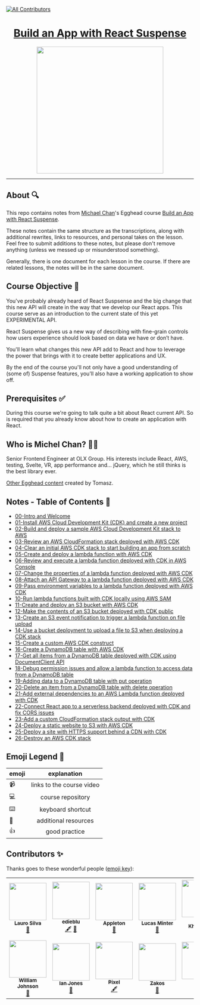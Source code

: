 
<!-- ALL-CONTRIBUTORS-BADGE:START - Do not remove or modify this section -->
[![All Contributors](https://img.shields.io/badge/all_contributors-13-orange.svg?style=flat-square)](#contributors-)
<!-- ALL-CONTRIBUTORS-BADGE:END -->

<h1 align="center"><a href="https://egghead.io/courses/build-an-app-with-the-aws-cloud-development-kit?af=4cexzz">Build an App with React Suspense</a></h1>

<p align="center"><img src="https://d2eip9sf3oo6c2.cloudfront.net/series/square_covers/000/000/399/full/React_Suspense_Final.png" width="340"></p>


---

## About 🔍

This repo contains notes from [Michael Chan](https://twitter.com/chantastic)'s Egghead course [Build an App with React Suspense](https://egghead.io/courses/build-an-app-with-the-aws-cloud-development-kit?af=4cexzz).

These notes contain the same structure as the transcriptions, along with additional rewrites, links to resources, and personal takes on the lesson. Feel free to submit additions to these notes, but please don't remove anything (unless we messed up or misunderstood something).

Generally, there is one document for each lesson in the course. If there are related lessons, the notes will be in the same document.

## Course Objective 💪

You've probably already heard of React Suspsense and the big change that this new API will create in the way that we develop our React apps. This course serve as an introduction to the current state of this yet EXPERIMENTAL API.

React Suspense gives us a new way of describing with fine-grain controls how users experience should look based on data we have or don’t have.

You'll learn what changes this new API add to React and how to leverage the power that brings with it to create better applications and UX.


By the end of the course you'll not only have a good understanding of (some of) Suspense features, you'll also have a working application to show off.


## Prerequisites ✅

During this course we're going to talk quite a bit about React current API. So is required that you already know about how to create an application with React. 


## Who is Michel Chan? 👨‍💻

Senior Frontend Engineer at OLX Group. His interests include React, AWS, testing, Svelte, VR, app performance and... jQuery, which he still thinks is the best library ever.

[Other Egghead content](https://egghead.io/instructors/tomasz-lakomy) created by Tomasz.

## Notes - Table of Contents 📜

- [00-Intro and Welcome](notes/00-intro-and-welcome.md)
- [01-Install AWS Cloud Development Kit (CDK) and create a new project](notes/01-install-aws-cloud-development-kit-cdk-and-create-a-new-project.md)
- [02-Build and deploy a sample AWS Cloud Development Kit stack to AWS](notes/02-build-and-deploy-a-sample-aws-cloud-development-kit-stack-to-aws.md)
- [03-Review an AWS CloudFormation stack deployed with AWS CDK](notes/03-review-an-aws-cloud-formation-stack-deployed-with-aws-cdk.md)
- [04-Clear an initial AWS CDK stack to start building an app from scratch](notes/04-clear-an-initial-aws-cdk-stack-to-start-building-an-app-from-scratch.md)
- [05-Create and deploy a lambda function with AWS CDK](notes/05-create-and-deploy-a-lambda-function-with-aws-cdk.md)
- [06-Review and execute a lambda function deployed with CDK in AWS Console](notes/06-review-and-execute-a-lambda-function-deployed-with-cdk-in-aws-console.md)
- [07-Change the properties of a lambda function deployed with AWS CDK](notes/07-change-the-properties-of-a-lambda-function-deployed-with-aws-cdk.md)
- [08-Attach an API Gateway to a lambda function deployed with AWS CDK](notes/08-attach-an-api-gateway-to-a-lambda-function-deployed-with-aws-cdk.md)
- [09-Pass environment variables to a lambda function deployed with AWS CDK](notes/09-pass-environment-variables-to-a-lambda-function-deployed-with-aws-cdk.md)
- [10-Run lambda functions built with CDK locally using AWS SAM](notes/10-run-lambda-functions-built-with-cdk-locally-using-aws-sam.md)
- [11-Create and deploy an S3 bucket with AWS CDK](notes/11-create-and-deploy-an-s3-bucket-with-aws-cdk.md)
- [12-Make the contents of an S3 bucket deployed with CDK public](notes/12-make-the-contents-of-an-s3-bucket-deployed-with-cdk-public.md)
- [13-Create an S3 event notification to trigger a lambda function on file upload](notes/13-create-an-s3-event-notification-to-trigger-a-lambda-function-on-file-upload.md)
- [14-Use a bucket deployment to upload a file to S3 when deploying a CDK stack](notes/14-use-a-bucket-deployment-to-upload-a-file-to-s3-when-deploying-a-cdk-stack.md)
- [15-Create a custom AWS CDK construct](notes/15-create-a-custom-aws-cdk-construct.md)
- [16-Create a DynamoDB table with AWS CDK](notes/16-create-a-dynamo-db-table-with-aws-cdk.md)
- [17-Get all items from a DynamoDB table deployed with CDK using DocumentClient API](notes/17-get-all-items-from-a-dynamo-db-table-deployed-with-cdk-using-document-client-api.md)
- [18-Debug permission issues and allow a lambda function to access data from a DynamoDB table](notes/18-debug-permission-issues-and-allow-a-lambda-function-to-access-data-from-a-dynamo-db-table.md)
- [19-Adding data to a DynamoDB table with put operation](notes/19-adding-data-to-a-dynamo-db-table-with-put-operation.md)
- [20-Delete an item from a DynamoDB table with delete operation](notes/20-delete-an-item-from-a-dynamo-db-table-with-delete-operation.md)
- [21-Add external dependencies to an AWS Lambda function deployed with CDK](notes/21-add-external-dependencies-to-an-aws-lambda-function-deployed-with-cdk.md)
- [22-Connect React app to a serverless backend deployed with CDK and fix CORS issues](notes/22-connect-react-app-to-a-serverless-backend-deployed-with-cdk-and-fix-cors-issues.md)
- [23-Add a custom CloudFormation stack output with CDK](notes/23-add-a-custom-cloud-formation-stack-output-with-cdk.md)
- [24-Deploy a static website to S3 with AWS CDK](notes/24-deploy-a-static-website-to-s3-with-aws-cdk.md)
- [25-Deploy a site with HTTPS support behind a CDN with CDK](notes/25-deploy-a-site-with-https-support-behind-a-cdn-with-cdk.md)
- [26-Destroy an AWS CDK stack](notes/26-destroy-an-aws-cdk-stack.md)

## Emoji Legend 🧠

| emoji |        explanation        |
| ----- | :-----------------------: |
| 📹    | links to the course video |
| 💻    |     course repository     |
| ⌨️    |     keyboard shortcut     |
| 🤔    |   additional resources    |
| 👍    |       good practice       |

## Contributors ✨

Thanks goes to these wonderful people ([emoji key](https://allcontributors.org/docs/en/emoji-key)):
<!-- ALL-CONTRIBUTORS-LIST:START - Do not remove or modify this section -->
<!-- prettier-ignore-start -->
<!-- markdownlint-disable -->
<table>
  <tr>
    <td align="center"><a href="https://laurosilva.com"><img src="https://avatars2.githubusercontent.com/u/57044804?v=4" width="100px;" alt=""/><br /><sub><b>Lauro Silva</b></sub></a><br /><a href="https://github.com/eggheadio-projects/build-an-app-with-the-AWS-cloud-development-kit-notes/pulls?q=is%3Apr+reviewed-by%3Alaurosilvacom" title="Reviewed Pull Requests">👀</a></td>
    <td align="center"><a href="http://includejs.dev"><img src="https://avatars3.githubusercontent.com/u/17270662?v=4" width="100px;" alt=""/><br /><sub><b>edieblu</b></sub></a><br /><a href="#content-edieblu" title="Content">🖋</a> <a href="#userTesting-edieblu" title="User Testing">📓</a></td>
    <td align="center"><a href="http://maggieappleton.com"><img src="https://avatars0.githubusercontent.com/u/5599295?v=4" width="100px;" alt=""/><br /><sub><b>Appleton</b></sub></a><br /><a href="#design-MaggieAppleton" title="Design">🎨</a></td>
    <td align="center"><a href="https://github.com/lsminter"><img src="https://avatars1.githubusercontent.com/u/26470581?v=4" width="100px;" alt=""/><br /><sub><b>Lucas Minter</b></sub></a><br /><a href="https://github.com/eggheadio-projects/build-an-app-with-the-AWS-cloud-development-kit-notes/pulls?q=is%3Apr+reviewed-by%3Alsminter" title="Reviewed Pull Requests">👀</a></td>
    <td align="center"><a href="http://darkwark.com"><img src="https://avatars0.githubusercontent.com/u/1868217?v=4" width="100px;" alt=""/><br /><sub><b>Kamil Khadeyev</b></sub></a><br /><a href="#design-darkwark" title="Design">🎨</a></td>
    <td align="center"><a href="https://github.com/Creeland"><img src="https://avatars2.githubusercontent.com/u/518406?v=4" width="100px;" alt=""/><br /><sub><b>Creeland A. Provinsal </b></sub></a><br /><a href="#content-Creeland" title="Content">🖋</a></td>
    <td align="center"><a href="https://zacjones.io"><img src="https://avatars2.githubusercontent.com/u/6188161?v=4" width="100px;" alt=""/><br /><sub><b>Zac Jones</b></sub></a><br /><a href="#content-zacjones93" title="Content">🖋</a></td>
  </tr>
  <tr>
    <td align="center"><a href="https://williamjohnson.dev/"><img src="https://avatars2.githubusercontent.com/u/40403549?v=4" width="100px;" alt=""/><br /><sub><b>William Johnson</b></sub></a><br /><a href="https://github.com/eggheadio-projects/build-an-app-with-the-AWS-cloud-development-kit-notes/pulls?q=is%3Apr+reviewed-by%3Awjohnson85" title="Reviewed Pull Requests">👀</a></td>
    <td align="center"><a href="https://ianjones.us/"><img src="https://avatars2.githubusercontent.com/u/4407263?v=4" width="100px;" alt=""/><br /><sub><b>Ian Jones</b></sub></a><br /><a href="#userTesting-theianjones" title="User Testing">📓</a></td>
    <td align="center"><a href="https://github.com/pixelsortr"><img src="https://avatars0.githubusercontent.com/u/54180211?v=4" width="100px;" alt=""/><br /><sub><b>Pixel</b></sub></a><br /><a href="#content-pixelsortr" title="Content">🖋</a></td>
    <td align="center"><a href="https://github.com/MrZakos"><img src="https://avatars2.githubusercontent.com/u/999613?v=4" width="100px;" alt=""/><br /><sub><b>Zakos</b></sub></a><br /><a href="https://github.com/eggheadio-projects/build-an-app-with-the-AWS-cloud-development-kit-notes/issues?q=author%3AMrZakos" title="Bug reports">🐛</a></td>
    <td align="center"><a href="http://bendaniel.io"><img src="https://avatars0.githubusercontent.com/u/6035934?v=4" width="100px;" alt=""/><br /><sub><b>Ben</b></sub></a><br /><a href="#content-codeandcats" title="Content">🖋</a></td>
    <td align="center"><a href="https://github.com/pgrimaud"><img src="https://avatars1.githubusercontent.com/u/1866496?v=4" width="100px;" alt=""/><br /><sub><b>Pierre Grimaud</b></sub></a><br /><a href="#content-pgrimaud" title="Content">🖋</a></td>
  </tr>
</table>

<!-- markdownlint-enable -->
<!-- prettier-ignore-end -->
<!-- ALL-CONTRIBUTORS-LIST:END -->

